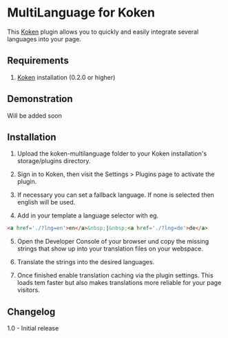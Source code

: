 MultiLanguage for Koken
=================================

This [Koken](http://koken.me) plugin allows you to quickly and easily integrate several languages into your page.

Requirements
------------

1. [Koken](http://koken.me) installation (0.2.0 or higher)

Demonstration
------------

Will be added soon

Installation
------------

1. Upload the koken-multilanguage folder to your Koken installation's storage/plugins directory.

2. Sign in to Koken, then visit the Settings > Plugins page to activate the plugin.

3. If necessary you can set a fallback language. If none is selected then english will be used.

4. Add in your template a language selector with eg. 
```html
<a href='./?lng=en'>en</a>&nbsp;|&nbsp;<a href='./?lng=de'>de</a>
```

5. Open the Developer Console of your browser und copy the missing strings that show up into your translation files on your webspace.

6. Translate the strings into the desired languages.

7. Once finished enable translation caching via the plugin settings. This loads tem faster but also makes translations more reliable for your page visitors.

Changelog
---------

1.0 - Initial release
